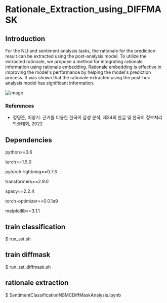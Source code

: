 # Rationale_Extraction_using_DIFFMASK

## Introduction

For the NLI and sentiment analysis tasks, the rationale for the prediction result can be extracted using the post-analysis model.
To utilize the extracted rationale, we propose a method for integrating rationale information using rationale embedding.
Rationale embedding is effective in improving the model's performance by helping the model's prediction process.
It was shown that the rationale extracted using the post-hoc analysis model has significant information.

![image](https://user-images.githubusercontent.com/41266083/209643638-cdbd111c-8d9c-4f05-80c9-d376ca6e5e55.jpeg)

### References

* 정영준, 이창기. 근거를 이용한 한국어 감성 분석, 제34회 한글 및 한국어 정보처리 학술대회, 2022

## Dependencies

  python>=3.6
  
  torch>=1.5.0
  
  pytorch-lightning==0.7.3
  
  transformers==2.9.0
  
  spacy==2.2.4
  
  torch-optimizer==0.0.1a9
  
  matplotlib>=3.1.1

## train classification

$ run_sst.sh

## train diffmask

$ run_sst_diffmask.sh

## rationale extraction

$ SentimentClassificationNSMCDiffMaskAnalysis.ipynb
